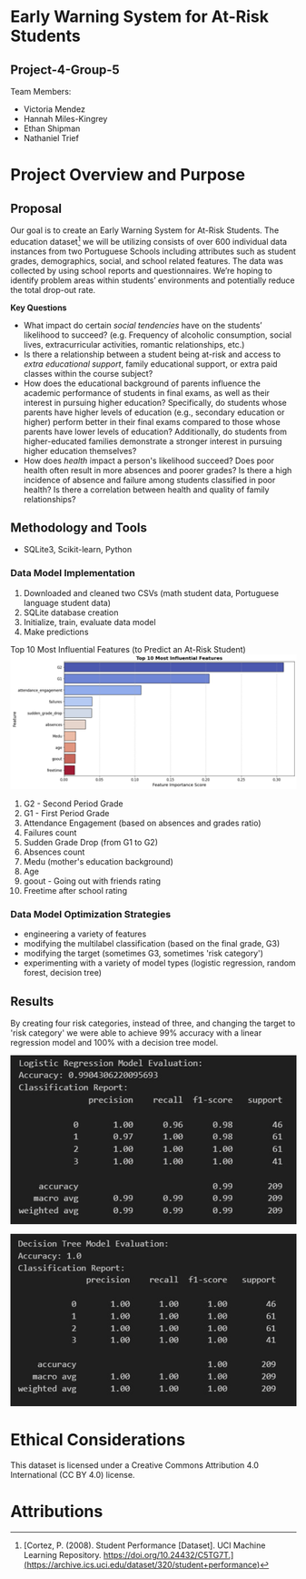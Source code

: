# Early Warning System for At-Risk Students
## Project-4-Group-5

Team Members:
- Victoria Mendez
- Hannah Miles-Kingrey
- Ethan Shipman
- Nathaniel Trief

# Project Overview and Purpose
## Proposal

Our goal is to create an Early Warning System for At-Risk Students. The education dataset[^1] we will be utilizing consists of over 600 individual data instances from two Portuguese Schools including attributes such as student grades, demographics, social, and school related features. The data was collected by using school reports and questionnaires. We’re hoping to identify problem areas within students’ environments and potentially reduce the total drop-out rate.

**Key Questions**
- What impact do certain _social tendencies_ have on the students’ likelihood to succeed? (e.g. Frequency of alcoholic consumption, social lives, extracurricular activities, romantic relationships, etc.)
- Is there a relationship between a student being at-risk and access to _extra educational support_, family educational support, or extra paid classes within the course subject?
-  How does the educational background of parents influence the academic performance of students in final exams, as well as their interest in pursuing higher education? Specifically, do students whose parents have higher levels of education (e.g., secondary education or higher) perform better in their final exams compared to those whose parents have lower levels of education? Additionally, do students from higher-educated families demonstrate a stronger interest in pursuing higher education themselves? 
- How does _health_ impact a person's likelihood succeed? Does poor health often result in more absences and poorer grades? Is there a high incidence of absence and failure among students classified in poor health? Is there a correlation between health and quality of family relationships?

## Methodology and Tools
- SQLite3, Scikit-learn, Python

### Data Model Implementation
  1. Downloaded and cleaned two CSVs (math student data, Portuguese language student data)
  2. SQLite database creation
  3. Initialize, train, evaluate data model
  4. Make predictions

Top 10 Most Influential Features (to Predict an At-Risk Student)
![Top ten features](Visualizations/top10_features.png)
1. G2 - Second Period Grade
2. G1 - First Period Grade
3. Attendance Engagement (based on absences and grades ratio)
4. Failures count
5. Sudden Grade Drop (from G1 to G2)
6. Absences count
7. Medu (mother's education background)
8. Age
9. goout - Going out with friends rating
10. Freetime after school rating
 
### Data Model Optimization Strategies
  - engineering a variety of features
  - modifying the multilabel classification (based on the final grade, G3)
  - modifying the target (sometimes G3, sometimes 'risk category')
  - experimenting with a variety of model types (logistic regression, random forest, decision tree)

## Results
By creating four risk categories, instead of three, and changing the target to 'risk category' we were able to achieve 99% accuracy with a linear regression model and 100% with a decision tree model.

![Logistic regression classification report](Visualizations/log_reg_accuracy.jpg)

![Decision tree classification report](Visualizations/dec_tree_accuracy.jpg)

# Ethical Considerations
This dataset is licensed under a Creative Commons Attribution 4.0 International (CC BY 4.0) license.
  
# Attributions
[^1]: [Cortez, P. (2008). Student Performance [Dataset]. UCI Machine Learning Repository. https://doi.org/10.24432/C5TG7T.](https://archive.ics.uci.edu/dataset/320/student+performance)

